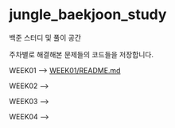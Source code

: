 # jungle_baekjoon_study
백준 스터디 및 풀이 공간

주차별로 해결해본 문제들의 코드들을 저장합니다.

WEEK01 --> [WEEK01/README.md](WEEK01/README.md)

WEEK02 --> []()

WEEK03 --> []()

WEEK04 --> []()
